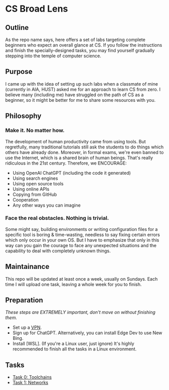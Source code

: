 # CS Broad Lens

## Outline

As the repo name says, here offers a set of labs targeting complete beginners who expect an overall glance at CS. If you follow the instructions and finish the specially-designed tasks, you may find yourself gradually stepping into the temple of computer science. 

## Purpose

I came up with the idea of setting up such labs when a classmate of mine (currently in AIA, HUST) asked me for an approach to learn CS from zero. I believe many (including me) have struggled on the path of CS as a beginner, so it might be better for me to share some resources with you.

## Philosophy

### Make it. No matter how.

The development of human productivity came from using tools. But regretfully, many traditional tutorials still ask the students to do things which others have already done. Moreover, in formal exams, we're even banned to use the Internet, which is a shared brain of human beings. That's really ridiculous in the 21st century.
Therefore, we ENCOURAGE:
- Using OpenAI ChatGPT (including the code it generated)
- Using search engines
- Using open source tools
- Using online APIs
- Copying from GitHub
- Cooperation
- Any other ways you can imagine

### Face the real obstacles. Nothing is trivial.

Some might say, building environments or writing configuration files for a specific tool is boring & time-wasting, needless to say fixing certain errors which only occur in your own OS. But I have to emphasize that only in this way can you gain the courage to face any unexpected situations and the capability to deal with completely unknown things.

## Maintainance

This repo will be updated at least once a week, usually on Sundays. Each time I will upload one task, leaving a whole week for you to finish.

## Preparation

*These steps are EXTREMELY important, don't move on without finishing them.*

- Set up a [VPN](ikuuu.eu).
- Sign up for ChatGPT. Alternatively, you can install Edge  Dev to use New Bing.
- Install [WSL]. (If you're a Linux user, just ignore) It's highly recommended to finish all the tasks in a Linux environment.

## Tasks
- [Task 0: Toolchains](./task0/task0.md)
- [Task 1: Networks](./task1/task1.md)